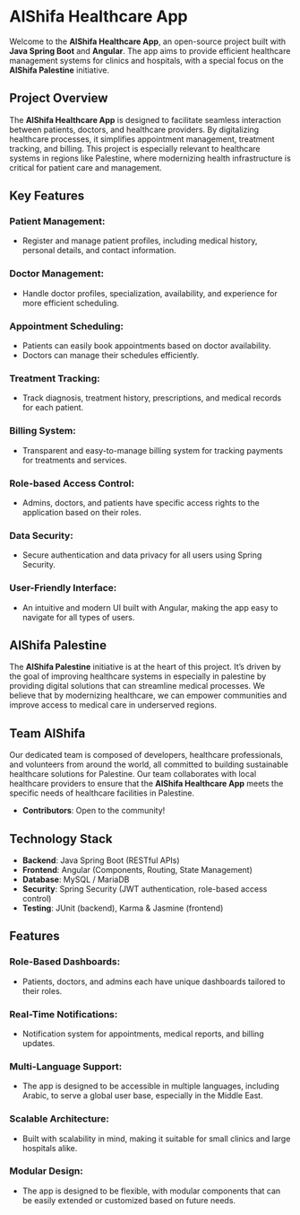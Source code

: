 # AlShifa Healthcare App

Welcome to the **AlShifa Healthcare App**, an open-source project built with **Java Spring Boot** and **Angular**. The app aims to provide efficient healthcare management systems for clinics and hospitals, with a special focus on the **AlShifa Palestine** initiative.

## Project Overview

The **AlShifa Healthcare App** is designed to facilitate seamless interaction between patients, doctors, and healthcare providers. By digitalizing healthcare processes, it simplifies appointment management, treatment tracking, and billing. This project is especially relevant to healthcare systems in regions like Palestine, where modernizing health infrastructure is critical for patient care and management.

## Key Features

### Patient Management:
- Register and manage patient profiles, including medical history, personal details, and contact information.

### Doctor Management:
- Handle doctor profiles, specialization, availability, and experience for more efficient scheduling.

### Appointment Scheduling:
- Patients can easily book appointments based on doctor availability.
- Doctors can manage their schedules efficiently.

### Treatment Tracking:
- Track diagnosis, treatment history, prescriptions, and medical records for each patient.

### Billing System:
- Transparent and easy-to-manage billing system for tracking payments for treatments and services.

### Role-based Access Control:
- Admins, doctors, and patients have specific access rights to the application based on their roles.

### Data Security:
- Secure authentication and data privacy for all users using Spring Security.

### User-Friendly Interface:
- An intuitive and modern UI built with Angular, making the app easy to navigate for all types of users.

## AlShifa Palestine

The **AlShifa Palestine** initiative is at the heart of this project. It’s driven by the goal of improving healthcare systems in especially in palestine by providing digital solutions that can streamline medical processes. We believe that by modernizing healthcare, we can empower communities and improve access to medical care in underserved regions.

## Team AlShifa

Our dedicated team is composed of developers, healthcare professionals, and volunteers from around the world, all committed to building sustainable healthcare solutions for Palestine. Our team collaborates with local healthcare providers to ensure that the **AlShifa Healthcare App** meets the specific needs of healthcare facilities in Palestine.

- **Contributors**: Open to the community!

## Technology Stack

- **Backend**: Java Spring Boot (RESTful APIs)
- **Frontend**: Angular (Components, Routing, State Management)
- **Database**: MySQL / MariaDB
- **Security**: Spring Security (JWT authentication, role-based access control)
- **Testing**: JUnit (backend), Karma & Jasmine (frontend)

## Features

### Role-Based Dashboards:
- Patients, doctors, and admins each have unique dashboards tailored to their roles.

### Real-Time Notifications:
- Notification system for appointments, medical reports, and billing updates.

### Multi-Language Support:
- The app is designed to be accessible in multiple languages, including Arabic, to serve a global user base, especially in the Middle East.

### Scalable Architecture:
- Built with scalability in mind, making it suitable for small clinics and large hospitals alike.

### Modular Design:
- The app is designed to be flexible, with modular components that can be easily extended or customized based on future needs.

